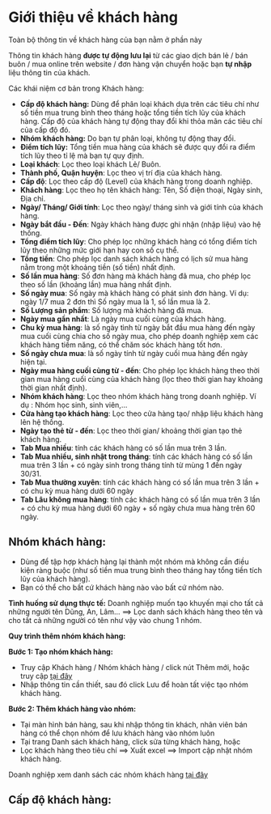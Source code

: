 # Giới thiệu về khách hàng

Toàn bộ thông tin về khách hàng của bạn nằm ở phần này

Thông tin khách hàng **được tự động lưu lại** từ các giao dịch bán lẻ / bán buôn / mua online trên website / đơn hàng vận chuyển hoặc bạn **tự nhập** liệu thông tin của khách.

Các khái niệm cơ bản trong Khách hàng:
  - **Cấp độ khách hàng:** Dùng để phân loại khách dựa trên các tiêu chí như số tiền mua trung bình theo tháng hoặc tổng tiền tích lũy của khách hàng. Cấp độ của khách hàng tự động thay đổi khi thỏa mãn các tiêu chí của cấp độ đó.
  - **Nhóm khách hàng:** Do bạn tự phân loại, không tự động thay đổi.
  - **Điểm tích lũy:** Tổng tiền mua hàng của khách sẽ được quy đổi ra điểm tích lũy theo tỉ lệ mà bạn tự quy định.
  - **Loại khách**: Lọc theo loại khách Lẻ/ Buôn.
  - **Thành phố, Quận huyện**: Lọc theo vị trí địa của khách hàng.
  - **Cấp độ**: Lọc theo cấp độ (Level) của khách hàng trong doanh nghiệp.
  - **Khách hàng**: Lọc theo họ tên khách hàng: Tên, Số điện thoại, Ngày sinh, Địa chỉ.
  - **Ngày/ Tháng/ Giới tính**: Lọc theo ngày/ tháng sinh và giới tính của khách hàng.
  - **Ngày bắt đầu - Đến**: Ngày khách hàng được ghi nhận (nhập liệu) vào hệ thống.
  - **Tổng điểm tích lũy**: Cho phép lọc những khách hàng có tổng điểm tích lũy theo những mức giới hạn hay con số cụ thể. 
  - **Tổng tiền**: Cho phép lọc danh sách khách hàng có lịch sử mua hàng nằm trong một khoảng tiền (số tiền) nhất định.
  - **Số lần mua hàng**: Số đơn hàng mà khách hàng đã mua, cho phép lọc theo số lần (khoảng lần) mua hàng nhất định.
  - **Số ngày mua**: Số ngày mà khách hàng có phát sinh đơn hàng. Ví dụ: ngày 1/7 mua 2 đơn thì Số ngày mua là 1, số lần mua là 2.
  - **Số Lượng sản phẩm**: Số lượng mà khách hàng đã mua.
  - **Ngày mua gần nhất**: Là ngày mua cuối cùng của khách hàng.
  - **Chu kỳ mua hàng**:  là số ngày tình từ ngày bắt đầu mua hàng đến ngày mua cuối cùng chia cho số ngày mua, cho phép doanh nghiệp xem các khách hàng tiềm năng, có thể chăm sóc khách hàng tốt hơn.
  - **Số ngày chưa mua**: là số ngày tính từ ngày cuối mua hàng đến ngày hiện tại.
  - **Ngày mua hàng cuối cùng từ - đến**: Cho phép lọc khách hàng theo thời gian mua hàng cuối cùng của khách hàng (lọc theo thời gian hay khoảng thời gian nhất định).
  - **Nhóm  khách hàng**: Lọc theo nhóm khách hàng trong doanh nghiệp. Ví dụ : Nhóm học sinh, sinh viên,...
  - **Cửa hàng tạo khách hàng**: Lọc theo cửa hàng tạo/ nhập liệu khách hàng lên hệ thống.
  - **Ngày tạo thẻ từ - đến**: Lọc theo thời gian/ khoảng thời gian tạo thẻ khách hàng.
  - **Tab Mua nhiều**: tính các khách hàng có số lần mua trên 3 lần.
  - **Tab Mua nhiều, sinh nhật trong tháng**: tính các khách hàng có số lần mua trên 3 lần + có ngày sinh trong tháng tính từ mùng 1 đến ngày 30/31.
  - **Tab Mua thường xuyên**: tính các khách hàng có số lần mua trên 3 lần + có chu kỳ mua hàng dưới 60 ngày
  - **Tab Lâu không mua hàng**:  tính các khách hàng có số lần mua trên 3 lần + có chu kỳ mua hàng dưới 60 ngày + số ngày chưa mua hàng trên 60 ngày.
  
  ## Nhóm khách hàng:
  
* Dùng để tập hợp khách hàng lại thành một nhóm mà không cần điều kiện ràng buộc (như số tiền mua trung bình theo tháng hay tổng tiền tích lũy của khách hàng).
* Bạn có thể cho bất cứ khách hàng nào vào bất cứ nhóm nào.

**Tình huống sử dụng thực tế:** Doanh nghiệp muốn tạo khuyến mại cho tất cả những người tên Dũng, An, Lâm... ==> Lọc danh sách khách hàng theo tên và cho tất cả những người có tên như vậy vào chung 1 nhóm.

**Quy trình thêm nhóm khách hàng:**

**Bước 1: Tạo nhóm khách hàng:**
- Truy cập Khách hàng / Nhóm khách hàng / click nút Thêm mới, hoặc truy cập [tại đây](https://new.nhanh.vn/customer/group/index?tab=add)
- Nhập thông tin cần thiết, sau đó click Lưu để hoàn tất việc tạo nhóm khách hàng.

**Bước 2: Thêm khách hàng vào nhóm:**
- Tại màn hình bán hàng, sau khi nhập thông tin khách, nhân viên bán hàng có thể chọn nhóm để lưu khách hàng vào nhóm luôn
- Tại trang Danh sách khách hàng, click sửa từng khách hàng, hoặc
- Lọc khách hàng theo tiêu chí ==> Xuất excel ==> Import cập nhật nhóm khách hàng.

Doanh nghiệp xem danh sách các nhóm khách hàng [tại đây](https://new.nhanh.vn/customer/group/index)

## Cấp độ khách hàng:

